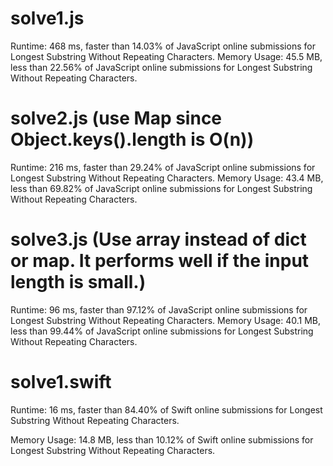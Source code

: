 # solve1.js

Runtime: 468 ms, faster than 14.03% of JavaScript online submissions for Longest Substring Without Repeating Characters.
Memory Usage: 45.5 MB, less than 22.56% of JavaScript online submissions for Longest Substring Without Repeating Characters.

# solve2.js (use Map since Object.keys().length is O(n)) 

Runtime: 216 ms, faster than 29.24% of JavaScript online submissions for Longest Substring Without Repeating Characters.
Memory Usage: 43.4 MB, less than 69.82% of JavaScript online submissions for Longest Substring Without Repeating Characters.

# solve3.js (Use array instead of dict or map. It performs well if the input length is small.)

Runtime: 96 ms, faster than 97.12% of JavaScript online submissions for Longest Substring Without Repeating Characters.
Memory Usage: 40.1 MB, less than 99.44% of JavaScript online submissions for Longest Substring Without Repeating Characters.

# solve1.swift

Runtime: 16 ms, faster than 84.40% of Swift online submissions for Longest Substring Without Repeating Characters.

Memory Usage: 14.8 MB, less than 10.12% of Swift online submissions for Longest Substring Without Repeating Characters.
